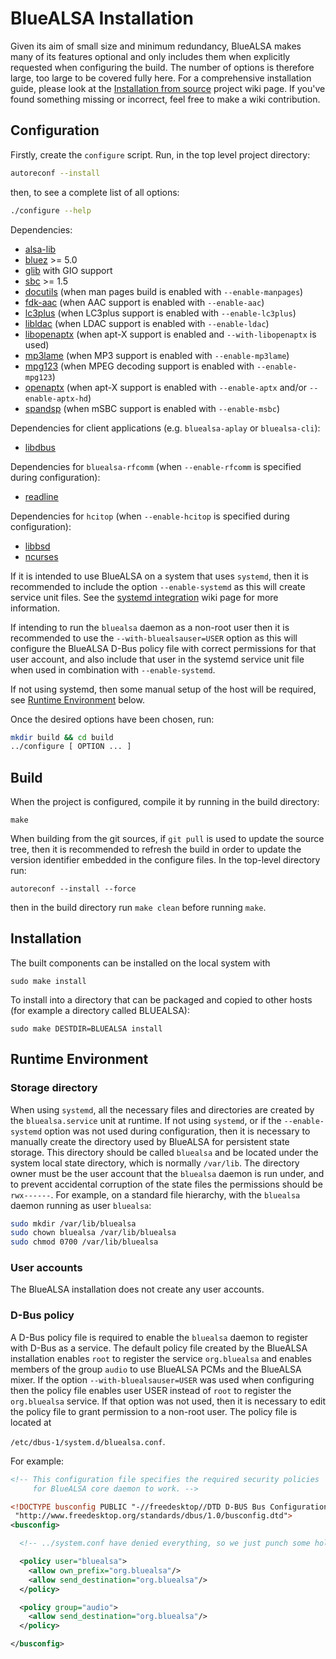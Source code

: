 # BlueALSA Installation

Given its aim of small size and minimum redundancy, BlueALSA makes many of its
features optional and only includes them when explicitly requested when
configuring the build. The number of options is therefore large, too large to
be covered fully here. For a comprehensive installation guide, please look at
the [Installation from source][] project wiki page. If you've found something
missing or incorrect, feel free to make a wiki contribution.

[Installation from source]: https://github.com/arkq/bluez-alsa/wiki/Installation-from-source

## Configuration

Firstly, create the `configure` script. Run, in the top level project
directory:

```sh
autoreconf --install
```

then, to see a complete list of all options:

```sh
./configure --help
```

Dependencies:

- [alsa-lib](https://www.alsa-project.org/)
- [bluez](http://www.bluez.org/) >= 5.0
- [glib](https://wiki.gnome.org/Projects/GLib) with GIO support
- [sbc](https://git.kernel.org/cgit/bluetooth/sbc.git) >= 1.5
- [docutils](https://docutils.sourceforge.io) (when man pages build is enabled
  with `--enable-manpages`)
- [fdk-aac](https://github.com/mstorsjo/fdk-aac) (when AAC support is enabled
  with `--enable-aac`)
- [lc3plus](https://www.iis.fraunhofer.de/en/ff/amm/communication/lc3.html)
  (when LC3plus support is enabled with `--enable-lc3plus`)
- [libldac](https://github.com/EHfive/ldacBT) (when LDAC support is enabled
  with `--enable-ldac`)
- [libopenaptx](https://github.com/pali/libopenaptx) (when apt-X support is
  enabled and `--with-libopenaptx` is used)
- [mp3lame](https://lame.sourceforge.net/) (when MP3 support is enabled with
  `--enable-mp3lame`)
- [mpg123](https://www.mpg123.org/) (when MPEG decoding support is enabled with
  `--enable-mpg123`)
- [openaptx](https://github.com/arkq/openaptx) (when apt-X support is enabled
  with `--enable-aptx` and/or `--enable-aptx-hd`)
- [spandsp](https://www.soft-switch.org) (when mSBC support is enabled with
  `--enable-msbc`)

Dependencies for client applications (e.g. `bluealsa-aplay` or `bluealsa-cli`):

- [libdbus](https://www.freedesktop.org/wiki/Software/dbus/)

Dependencies for `bluealsa-rfcomm` (when `--enable-rfcomm` is specified during
configuration):

- [readline](https://tiswww.case.edu/php/chet/readline/rltop.html)

Dependencies for `hcitop` (when `--enable-hcitop` is specified during
configuration):

- [libbsd](https://libbsd.freedesktop.org/)
- [ncurses](https://www.gnu.org/software/ncurses/)

If it is intended to use BlueALSA on a system that uses `systemd`, then it is
recommended to include the option `--enable-systemd` as this will create
service unit files.
See the [systemd integration][] wiki page for more information.

[systemd integration]: https://github.com/arkq/bluez-alsa/wiki/Systemd-integration

If intending to run the `bluealsa` daemon as a non-root user then it is
recommended to use the `--with-bluealsauser=USER` option as this will configure
the BlueALSA D-Bus policy file with correct permissions for that user account,
and also include that user in the systemd service unit file when used in
combination with `--enable-systemd`.

If not using systemd, then some manual setup of the host will be required, see
[Runtime Environment](#runtime-environment) below.

Once the desired options have been chosen, run:

```sh
mkdir build && cd build
../configure [ OPTION ... ]
```

## Build

When the project is configured, compile it by running in the build directory:

```shell
make
```

When building from the git sources, if `git pull` is used to update the source
tree, then it is recommended to refresh the build in order to update the
version identifier embedded in the configure files. In the top-level directory
run:

```shell
autoreconf --install --force
```

then in the build directory run `make clean` before running `make`.

## Installation

The built components can be installed on the local system with

```shell
sudo make install
```

To install into a directory that can be packaged and copied to other hosts (for
example a directory called BLUEALSA):

```shell
sudo make DESTDIR=BLUEALSA install
```

## Runtime Environment

### Storage directory

When using `systemd`, all the necessary files and directories are created by
the `bluealsa.service` unit at runtime. If not using `systemd`, or if the
 `--enable-systemd` option was not used during configuration, then it is
necessary to manually create the directory used by BlueALSA for persistent
state storage. This directory should be called `bluealsa` and be located under
the system local state directory, which is normally `/var/lib`. The directory
owner must be the user account that the `bluealsa` daemon is run under, and
to prevent accidental corruption of the state files the permissions should be
`rwx------`. For example, on a standard file hierarchy, with the `bluealsa`
daemon running as user `bluealsa`:

```sh
sudo mkdir /var/lib/bluealsa
sudo chown bluealsa /var/lib/bluealsa
sudo chmod 0700 /var/lib/bluealsa
```

### User accounts

The BlueALSA installation does not create any user accounts.

### D-Bus policy

A D-Bus policy file is required to enable the `bluealsa` daemon to register
with D-Bus as a service. The default policy file created by the BlueALSA
installation enables `root` to register the service `org.bluealsa` and enables
members of the group `audio` to use BlueALSA PCMs and the BlueALSA mixer. If
the option `--with-bluealsauser=USER` was used when configuring then the
policy file enables user USER instead of `root` to register the `org.bluealsa`
service. If that option was not used, then it is necessary to edit the policy
file to grant permission to a non-root user. The policy file is located at

`/etc/dbus-1/system.d/bluealsa.conf`.

For example:

```xml
<!-- This configuration file specifies the required security policies
     for BlueALSA core daemon to work. -->

<!DOCTYPE busconfig PUBLIC "-//freedesktop//DTD D-BUS Bus Configuration 1.0//EN"
 "http://www.freedesktop.org/standards/dbus/1.0/busconfig.dtd">
<busconfig>

  <!-- ../system.conf have denied everything, so we just punch some holes -->

  <policy user="bluealsa">
    <allow own_prefix="org.bluealsa"/>
    <allow send_destination="org.bluealsa"/>
  </policy>

  <policy group="audio">
    <allow send_destination="org.bluealsa"/>
  </policy>

</busconfig>
```
